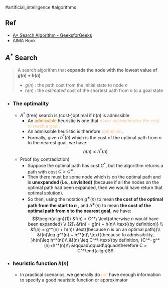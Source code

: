 #artificial_intelligence #algorithms 
## Ref 
- [A* Search Algorithm - GeeksforGeeks](https://www.geeksforgeeks.org/a-search-algorithm/?ref=gcse_outind)
- AIMA Book

## $A^*\ \text{Search}$
> A search algorithm that **expands the node with the lowest value of $g(n)+h(n)$**
> - $g(n)$ : the path cost from the initial state to node $n$
> - $h(n)$ : the _estimated_ cost of the shortest path from $n$ to a goal state

- ### The optimality
	- $A^*\ \text{(tree) search is (cost-)optimal if }h(n)\ \text{is admissible}$
		- An <font color="#de7802">admissible</font> heuristic is one that <font color="#fac08f">_never overestimates_ the cost to reach a goal.</font> 
		- An admissible heuristic is therefore <font color="#fac08f">optimistic</font>.
		- Formally, given $h^*(n)$ which is the cost of the optimal path from $n$ to the nearest goal, we have: $$h(n)\leq h^*(n)$$
	- Proof (by contradiction)
		- Suppose the optimal path has cost $C^*$, but the algorithm returns a path with cost $C>C^∗$.
		- Then there must be some node which is on the optimal path and is **unexpanded (i.e., unvisited)** (because if all the nodes on the optimal path had been expanded, then we would have return that optimal solution).
		- So then, using the notation $g^∗(n)$ to mean **the cost of the optimal path from the start to $n$** , and $h^∗(n)$ to mean **the cost of the optimal path from $n$ to the nearest goal**, we have: $$\begin{align}(1)\ &f(n) > C^*\ \text{otherwise n would have been expanded}  \\ (2)\ &f(n) = g(n) + h(n)\ \text{(by definition)} \\ &f(n) = g^*(n) + h(n)\ \text{(because n is on an optimal path)}\\ &f(n)\leq g^*(n) + h^*(n)\ \text{(because fo admissibility, }h(n)\leq h^*(n))\\ &f(n) \leq C^*\ \text{(by definition, }C^*=g^*(n)+h^*(n))\\ &\qquad\qquad\qquad\therefore C = C^*\end{align}$$
- ### heuristic function $h(n)$
	- In practical scenarios, we generally do <font color="#fac08f">not</font> have enough information to specify a good heuristic function or approximator 
